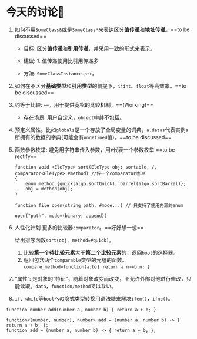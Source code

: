 # 今天的讨论🙂

1. 如何不用`SomeClass&`或是`SomeClass*`来表达区分**值传递**和**地址传递**。==to be discussed==

   * 目标: 区分**值传递**和**引用传递**，并采用一致的形式来表示。

   * 建议: 1. 值传递使用比引用传递多

   * 方法: `SomeClassInstance.ptr`。

     

2. 如何在不区分**基础类型**和**引用类型**的前提下，让`int`、`float`等高效率。==to be discussed==

3. 约等于比较: `~=`。用于提供宽松的比较机制。==(Working)==

   * 存在场景: 用户自定义，`object`中并不包括。

4. 预定义属性。比如`globals`是一个存放了全局变量的词典，`a.datas`代表实例`a`所拥有的数据的字典(可能会有`undefined`值)。==to be discussed==

5. 函数参数枚举: 避免用字符串传入参数，用`#`代表一个参数枚举 ==to be rectify==

   ```
   function void <EleType> sort(EleType obj: sortable, /,  comparator<EleType> #method) //传一个comparator也OK
   {
       enum method {quick(algo.sortQuick), barrel(algo.sortBarrel)};
       obj = method(obj);
   }
   
   function file open(string path, #mode...) // 只支持了使用内部的enum
   
   open("path", mode=(binary, append))
   ```

   

6. 人性化计划 更多的比较器`comparator`。==好好想一想==

   给出排序函数`sort(obj, method=#quick)`。

   1. 比较**第一个待比较元素**大于**第二个比较元素**的，返回`bool`的选择器。
   2. 返回包含两个`comparable`类型的元组的函数。`compare_method=function(a,b){ return a.n>=b.n; }`

7. “属性”: 是对象的“特征”，随着对象改变而改变，不允许外部对他进行修改，只能读取。`data`，`function/method`ではない。

8. `if`、`while`等`bool`への隐式类型转换用语法糖来解决`ifem()`，`ifne()`。



```
function number add(number a, number b) { return a + b; }

function<(number, number), number> add = (number a, number b) -> { return a + b; };
function add = (number a, number b) -> { return a + b; };
```


